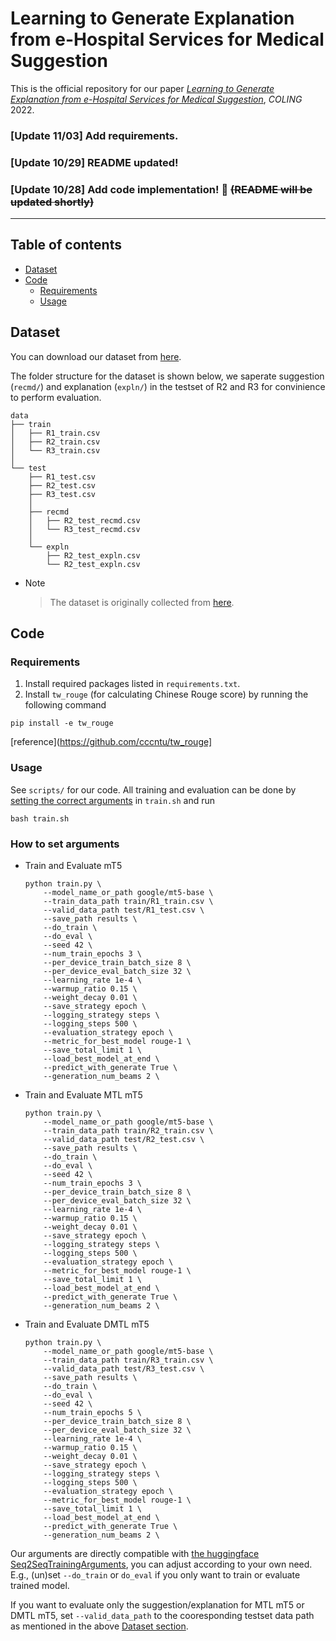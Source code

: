 # Learning to Generate Explanation from e-Hospital Services for Medical Suggestion
This is the official repository for our paper [*Learning to Generate Explanation from e-Hospital Services for Medical Suggestion*](https://aclanthology.org/2022.coling-1.260/), *COLING* 2022.

### [Update 11/03] Add requirements.
### [Update 10/29] README updated!
### [Update 10/28] Add code implementation! :tada: ~~(README will be updated shortly)~~
---
## Table of contents
- [Dataset](#dataset)
- [Code](#code)
  - [Requirements](#requirements)
  - [Usage](#usage)

## Dataset <a name="dataset"></a>
You can download our dataset from [here](https://drive.google.com/u/0/uc?id=1yB933kGHt-ai45H5rxOfEfsM2LlDAn6r&export=download).

The folder structure for the dataset is shown below, we saperate suggestion (```recmd/```) and explanation (```expln/```) in the testset of R2 and R3 for convinience to perform evaluation.

  ```
  data
  ├── train
  │   ├── R1_train.csv
  │   ├── R2_train.csv
  │   └── R3_train.csv
  │
  └── test
      ├── R1_test.csv
      ├── R2_test.csv
      ├── R3_test.csv
      │
      ├── recmd
      │   ├── R2_test_recmd.csv
      │   └── R3_test_recmd.csv
      │
      └── expln
          ├── R2_test_expln.csv
          └── R2_test_expln.csv
  ```
 
- Note
  > The dataset is originally collected from [here](https://sp1.hso.mohw.gov.tw/doctor/).


## Code <a name="code"></a>
### Requirements <a name="requirements"></a>
1. Install required packages listed in ```requirements.txt```.
2. Install ```tw_rouge``` (for calculating Chinese Rouge score) by running the following command
```
pip install -e tw_rouge
```
[reference](https://github.com/cccntu/tw_rouge]
### Usage <a name="usage"></a>
See ```scripts/``` for our code.
All training and evaluation can be done by [setting the correct arguments](#set-arguments) in ```train.sh``` and run
```
bash train.sh
```
### How to set arguments <a name="set-arguments"></a>
- Train and Evaluate mT5 <a name="code-mt5"></a>
  
  ```
  python train.py \
      --model_name_or_path google/mt5-base \
      --train_data_path train/R1_train.csv \
      --valid_data_path test/R1_test.csv \
      --save_path results \
      --do_train \
      --do_eval \
      --seed 42 \
      --num_train_epochs 3 \
      --per_device_train_batch_size 8 \
      --per_device_eval_batch_size 32 \
      --learning_rate 1e-4 \
      --warmup_ratio 0.15 \
      --weight_decay 0.01 \
      --save_strategy epoch \
      --logging_strategy steps \
      --logging_steps 500 \
      --evaluation_strategy epoch \
      --metric_for_best_model rouge-1 \
      --save_total_limit 1 \
      --load_best_model_at_end \
      --predict_with_generate True \
      --generation_num_beams 2 \
  ```
- Train and Evaluate MTL mT5 <a name="code-mtlmt5"></a>
  
  ```
  python train.py \
      --model_name_or_path google/mt5-base \
      --train_data_path train/R2_train.csv \
      --valid_data_path test/R2_test.csv \
      --save_path results \
      --do_train \
      --do_eval \
      --seed 42 \
      --num_train_epochs 3 \
      --per_device_train_batch_size 8 \
      --per_device_eval_batch_size 32 \
      --learning_rate 1e-4 \
      --warmup_ratio 0.15 \
      --weight_decay 0.01 \
      --save_strategy epoch \
      --logging_strategy steps \
      --logging_steps 500 \
      --evaluation_strategy epoch \
      --metric_for_best_model rouge-1 \
      --save_total_limit 1 \
      --load_best_model_at_end \
      --predict_with_generate True \
      --generation_num_beams 2 \
  ```
- Train and Evaluate DMTL mT5 <a name="code-dmtlmt5"></a>

  ```
  python train.py \
      --model_name_or_path google/mt5-base \
      --train_data_path train/R3_train.csv \
      --valid_data_path test/R3_test.csv \
      --save_path results \
      --do_train \
      --do_eval \
      --seed 42 \
      --num_train_epochs 5 \
      --per_device_train_batch_size 8 \
      --per_device_eval_batch_size 32 \
      --learning_rate 1e-4 \
      --warmup_ratio 0.15 \
      --weight_decay 0.01 \
      --save_strategy epoch \
      --logging_strategy steps \
      --logging_steps 500 \
      --evaluation_strategy epoch \
      --metric_for_best_model rouge-1 \
      --save_total_limit 1 \
      --load_best_model_at_end \
      --predict_with_generate True \
      --generation_num_beams 2 \
  ```
Our arguments are directly compatible with [the huggingface Seq2SeqTrainingArguments](https://huggingface.co/docs/transformers/main_classes/trainer#transformers.Seq2SeqTrainingArguments), you can adjust according to your own need. E.g., (un)set ```--do_train``` or ```do_eval``` if you only want to train or evaluate trained model.

If you want to evaluate only the suggestion/explanation for MTL mT5 or DMTL mT5, set ```--valid_data_path``` to the cooresponding testset data path as mentioned in the above [Dataset section](#dataset).

